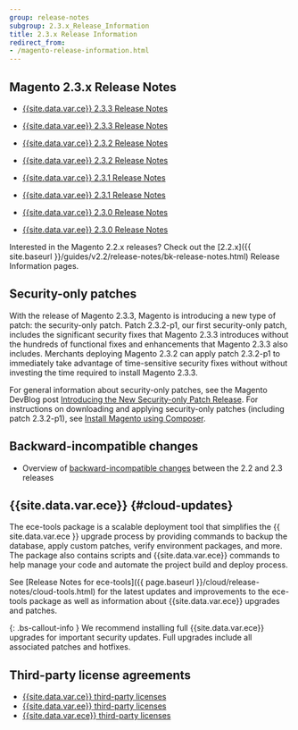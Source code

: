 ```yaml
---
group: release-notes
subgroup: 2.3.x_Release_Information
title: 2.3.x Release Information
redirect_from:
- /magento-release-information.html
---
```


## Magento 2.3.x Release Notes

* [{{site.data.var.ce}} 2.3.3 Release Notes]({{page.baseurl}}/release-notes/release-notes-2-3-3-open-source.html)
* [{{site.data.var.ee}} 2.3.3 Release Notes]({{page.baseurl}}/release-notes/release-notes-2-3-3-commerce.html)

* [{{site.data.var.ce}} 2.3.2 Release Notes]({{page.baseurl}}/release-notes/ReleaseNotes2.3.2OpenSource.html)
* [{{site.data.var.ee}} 2.3.2 Release Notes]({{page.baseurl}}/release-notes/ReleaseNotes2.3.2Commerce.html)

* [{{site.data.var.ce}} 2.3.1 Release Notes]({{page.baseurl}}/release-notes/ReleaseNotes2.3.1OpenSource.html)
* [{{site.data.var.ee}} 2.3.1 Release Notes]({{page.baseurl}}/release-notes/ReleaseNotes2.3.1Commerce.html)

* [{{site.data.var.ce}} 2.3.0 Release Notes]({{page.baseurl}}/release-notes/ReleaseNotes2.3.0OpenSource.html)
* [{{site.data.var.ee}} 2.3.0 Release Notes]({{page.baseurl}}/release-notes/ReleaseNotes2.3.0Commerce.html)

Interested in the Magento 2.2.x releases? Check out the [2.2.x]({{ site.baseurl }}/guides/v2.2/release-notes/bk-release-notes.html) Release Information pages.

## Security-only patches

With the release of Magento 2.3.3, Magento is introducing a new type of patch: the security-only patch. Patch 2.3.2-p1, our first security-only patch,  includes the significant security fixes that Magento 2.3.3 introduces without the hundreds of functional fixes and enhancements that Magento 2.3.3 also includes. Merchants deploying Magento 2.3.2 can apply patch 2.3.2-p1 to immediately take advantage of time-sensitive security fixes without without investing the time required to install Magento 2.3.3.

For general information about security-only patches, see the Magento DevBlog post [Introducing the New Security-only Patch Release](https://community.magento.com/t5/Magento-DevBlog/Introducing-the-New-Security-only-Patch-Release/ba-p/141287).  For instructions on downloading and applying security-only patches (including patch 2.3.2-p1), see [Install Magento using Composer](https://devdocs-beta.magento.com/guides/v2.3/install-gde/composer.html#get-the-metapackage). 


## Backward-incompatible changes

*	Overview of [backward-incompatible changes]({{page.baseurl}}/release-notes/backward-incompatible-changes/index.html) between the 2.2 and 2.3 releases

## {{site.data.var.ece}} {#cloud-updates}

The ece-tools package is a scalable deployment tool that simplifies the {{ site.data.var.ece }} upgrade process by providing commands to backup the database, apply custom patches, verify environment packages, and more. The package also contains scripts and {{site.data.var.ece}} commands to help manage your code and automate the project build and deploy process.

See [Release Notes for ece-tools]({{ page.baseurl }}/cloud/release-notes/cloud-tools.html) for the latest updates and improvements to the ece-tools package as well as information about {{site.data.var.ece}} upgrades and patches.

{: .bs-callout-info }
We recommend installing full {{site.data.var.ece}} upgrades for important security updates. Full upgrades include all associated patches and hotfixes.

## Third-party license agreements

*	[{{site.data.var.ce}} third-party licenses]({{page.baseurl}}/release-notes/packages-open-source.html)
*	[{{site.data.var.ee}} third-party licenses]({{page.baseurl}}/release-notes/packages-commerce.html)
*	[{{site.data.var.ece}} third-party licenses]({{page.baseurl}}/release-notes/packages-cloud.html)
